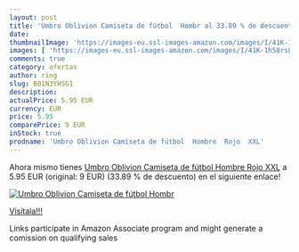 ```yaml
---
layout: post
title: 'Umbro Oblivion Camiseta de fútbol  Hombr al 33.89 % de descuento'
date: 
thumbnailImage: 'https://images-eu.ssl-images-amazon.com/images/I/41K-1h58rsL._SL200_.jpg'
images: [ 'https://images-eu.ssl-images-amazon.com/images/I/41K-1h58rsL._SL200_.jpg' ]
comments: true
category: ofertas
author: ring
slug: B01N3YHSG1
description:
actualPrice: 5.95 EUR
currency: EUR
price: 5.95
comparePrice: 9 EUR
inStock: true
prodname: 'Umbro Oblivion Camiseta de fútbol  Hombre  Rojo  XXL'
---
```


Ahora mismo tienes [Umbro Oblivion Camiseta de fútbol  Hombre  Rojo  XXL](https://www.amazon.es/dp/B01N3YHSG1/?tag=tolees-21) a 5.95 EUR (original: 9 EUR) (33.89 %  de descuento) en el siguiente enlace!

[![Umbro Oblivion Camiseta de fútbol  Hombr](https://images-eu.ssl-images-amazon.com/images/I/41K-1h58rsL._SL200_.jpg)](https://www.amazon.es/dp/B01N3YHSG1/?tag=tolees-21)

[Visítala!!!](https://www.amazon.es/dp/B01N3YHSG1/?tag=tolees-21)

Links participate in Amazon Associate program and might generate a comission on qualifying sales
